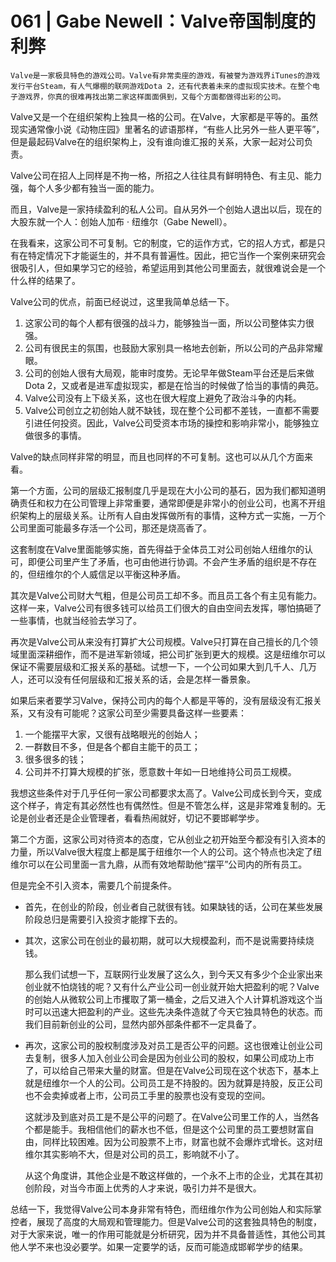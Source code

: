 # 061 | Gabe Newell：Valve帝国制度的利弊

    Valve是一家极具特色的游戏公司。Valve有非常卖座的游戏，有被誉为游戏界iTunes的游戏发行平台Steam，有人气爆棚的联网游戏Dota 2，还有代表着未来的虚拟现实技术。在整个电子游戏界，你真的很难再找出第二家这样面面俱到，又每个方面都做得出彩的公司。

Valve又是一个在组织架构上独具一格的公司。在Valve，大家都是平等的。虽然现实通常像小说《动物庄园》里著名的谚语那样，“有些人比另外一些人更平等”，但是最起码Valve在的组织架构上，没有谁向谁汇报的关系，大家一起对公司负责。

Valve公司在招人上同样是不拘一格，所招之人往往具有鲜明特色、有主见、能力强，每个人多少都有独当一面的能力。

而且，Valve是一家持续盈利的私人公司。自从另外一个创始人退出以后，现在的大股东就一个人：创始人加布 · 纽维尔（Gabe Newell）。

在我看来，这家公司不可复制。它的制度，它的运作方式，它的招人方式，都是只有在特定情况下才能诞生的，并不具有普遍性。因此，把它当作一个案例来研究会很吸引人，但如果学习它的经验，希望运用到其他公司里面去，就很难说会是一个什么样的结果了。

Valve公司的优点，前面已经说过，这里我简单总结一下。

1.  这家公司的每个人都有很强的战斗力，能够独当一面，所以公司整体实力很强。
2.  公司有很民主的氛围，也鼓励大家别具一格地去创新，所以公司的产品非常耀眼。
3.  公司的创始人很有大局观，能审时度势。无论早年做Steam平台还是后来做Dota 2，又或者是进军虚拟现实，都是在恰当的时候做了恰当的事情的典范。
4.  Valve公司没有上下级关系，这也在很大程度上避免了政治斗争的内耗。
5.  Valve公司创立之初创始人就不缺钱，现在整个公司都不差钱，一直都不需要引进任何投资。因此，Valve公司受资本市场的操控和影响非常小，能够独立做很多的事情。

Valve的缺点同样非常的明显，而且也同样的不可复制。这也可以从几个方面来看。

第一个方面，公司的层级汇报制度几乎是现在大小公司的基石，因为我们都知道明确责任和权力在公司管理上非常重要，通常即便是非常小的创业公司，也离不开组织架构上的层级关系。让所有人自由发挥做所有的事情，这种方式一实施，一万个公司里面可能最多存活一个公司，那还是烧高香了。

这套制度在Valve里面能够实施，首先得益于全体员工对公司创始人纽维尔的认可，即便公司里产生了矛盾，也可由他进行协调。不会产生矛盾的组织是不存在的，但纽维尔的个人威信足以平衡这种矛盾。

其次是Valve公司财大气粗，但是公司员工却不多。而且员工各个有主见有能力。这样一来，Valve公司有很多钱可以给员工们很大的自由空间去发挥，哪怕搞砸了一些事情，也就当经验去学习了。

再次是Valve公司从来没有打算扩大公司规模。Valve只打算在自己擅长的几个领域里面深耕细作，而不是进军新领域，把公司扩张到更大的规模。这是纽维尔可以保证不需要层级和汇报关系的基础。试想一下，一个公司如果大到几千人、几万人，还可以没有任何层级和汇报关系的话，会是怎样一番景象。

如果后来者要学习Valve，保持公司内的每个人都是平等的，没有层级没有汇报关系，又有没有可能呢？这家公司至少需要具备这样一些要素：

1.  一个能摆平大家，又很有战略眼光的创始人；
2.  一群数目不多，但是各个都自主能干的员工；
3.  很多很多的钱；
4.  公司并不打算大规模的扩张，愿意数十年如一日地维持公司员工规模。

我想这些条件对于几乎任何一家公司都要求太高了。Valve公司成长到今天，变成这个样子，肯定有其必然性也有偶然性。但是不管怎么样，这是非常难复制的。无论是创业者还是企业管理者，看看热闹就好，切记不要邯郸学步。

第二个方面，这家公司对待资本的态度，它从创业之初开始至今都没有引入资本的力量，所以Valve很大程度上都是属于纽维尔一个人的公司。这个特点也决定了纽维尔可以在公司里面一言九鼎，从而有效地帮助他“摆平”公司内的所有员工。

但是完全不引入资本，需要几个前提条件。

*   首先，在创业的阶段，创业者自己就很有钱。如果缺钱的话，公司在某些发展阶段总归是需要引入投资才能撑下去的。
    
*   其次，这家公司在创业的最初期，就可以大规模盈利，而不是说需要持续烧钱。  
      
      
    那么我们试想一下，互联网行业发展了这么久，到今天又有多少个企业家出来创业就不怕烧钱的呢？又有什么产业公司一创业就开始大把盈利的呢？Valve的创始人从微软公司上市攫取了第一桶金，之后又进入个人计算机游戏这个当时可以迅速大把盈利的产业。这些先决条件造就了今天它独具特色的状态。而我们目前新创业的公司，显然内部外部条件都不一定具备了。
    
*   再次，这家公司的股权制度涉及对员工是否公平的问题。这也很难让创业公司去复制，很多人加入创业公司会是因为创业公司的股权，如果公司成功上市了，可以给自己带来大量的财富。但是在Valve公司现在这个状态下，基本上就是纽维尔一个人的公司。公司员工是不持股的。因为就算是持股，反正公司也不会卖掉或者上市，公司员工手里的股票也没有变现的空间。  
      
      
    这就涉及到底对员工是不是公平的问题了。在Valve公司里工作的人，当然各个都是能手。我相信他们的薪水也不低，但是这个公司里的员工要想财富自由，同样比较困难。因为公司股票不上市，财富也就不会爆炸式增长。这对纽维尔其实影响不大，但是对公司的员工，影响就不小了。  
      
      
    从这个角度讲，其他企业是不敢这样做的，一个永不上市的企业，尤其在其初创阶段，对当今市面上优秀的人才来说，吸引力并不是很大。
    

总结一下，我觉得Valve公司本身非常有特色，而纽维尔作为公司创始人和实际掌控者，展现了高度的大局观和管理能力。但是Valve公司的这套独具特色的制度，对于大家来说，唯一的作用可能就是分析研究，因为并不具备普适性，其他公司其他人学不来也没必要学。如果一定要学的话，反而可能造成邯郸学步的结果。
    